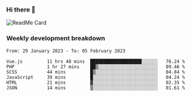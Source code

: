 ### Hi there 👋

<!--
**itzcy/itzcy** is a ✨ _special_ ✨ repository because its `README.md` (this file) appears on your GitHub profile.

Here are some ideas to get you started:

- 🔭 I’m currently working on ...
- 🌱 I’m currently learning ...
- 👯 I’m looking to collaborate on ...
- 🤔 I’m looking for help with ...
- 💬 Ask me about ...
- 📫 How to reach me: ...
- 😄 Pronouns: ...
- ⚡ Fun fact: ...
-->
![ReadMe Card](https://github-readme-stats.vercel.app/api?username=itzcy&show_icons=true&title_color=2d3198&icon_color=797cb8&text_color=24292e&bg_color=f6f8fa)

### Weekly development breakdown
<!--START_SECTION:waka-->

```text
From: 29 January 2023 - To: 05 February 2023

Vue.js         11 hrs 48 mins  ███████████████████░░░░░░   76.24 %
PHP            1 hr 27 mins    ██▒░░░░░░░░░░░░░░░░░░░░░░   09.46 %
SCSS           44 mins         █▒░░░░░░░░░░░░░░░░░░░░░░░   04.84 %
JavaScript     39 mins         █░░░░░░░░░░░░░░░░░░░░░░░░   04.24 %
HTML           21 mins         ▓░░░░░░░░░░░░░░░░░░░░░░░░   02.35 %
JSON           14 mins         ▒░░░░░░░░░░░░░░░░░░░░░░░░   01.61 %
```

<!--END_SECTION:waka-->
